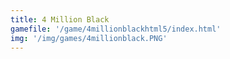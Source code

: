 ```yaml
---
title: 4 Million Black
gamefile: '/game/4millionblackhtml5/index.html'
img: '/img/games/4millionblack.PNG'
---
```


